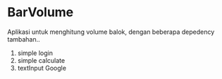 # BarVolume
Aplikasi untuk menghitung volume balok, dengan beberapa depedency tambahan..
1. simple login
2. simple calculate
3. textInput Google
